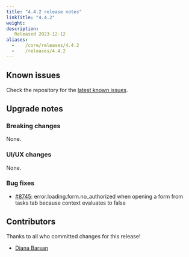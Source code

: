 ```yaml
---
title: "4.4.2 release notes"
linkTitle: "4.4.2"
weight:
description:
   Released 2023-12-12
aliases:
  -    /core/releases/4.4.2
  -    /releases/4.4.2
---
```


## Known issues

Check the repository for the [latest known issues](https://github.com/medic/cht-core/issues?q=is%3Aissue+label%3A%22Affects%3A+4.4.2%22).

## Upgrade notes

### Breaking changes

None.

### UI/UX changes

None.


### Bug fixes

- [#8745](https://github.com/medic/cht-core/issues/8745): error.loading.form.no_authorized when opening a form from tasks tab because context evaluates to false



## Contributors

Thanks to all who committed changes for this release!

- [Diana Barsan](https://github.com/dianabarsan)

